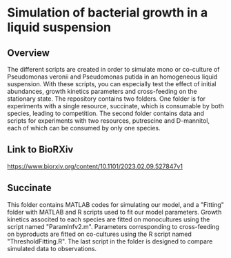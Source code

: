 # Simulation of bacterial growth in a liquid suspension

## Overview

The different scripts are created in order to simulate mono or co-culture of Pseudomonas veronii and Pseudomonas putida in an homogeneous liquid suspension. With these scripts, you can especially test the effect of initial abundances, growth kinetics parameters and cross-feeding on the stationary state. 
The repository contains two folders. One folder is for experiments with a single resource, succinate, which is consumable by both species, leading to competition. The second folder contains data and scripts for experiments with two resources, putrescine and D-mannitol, each of which can be consumed by only one species.

## Link to BioRXiv

https://www.biorxiv.org/content/10.1101/2023.02.09.527847v1


## Succinate

This folder contains MATLAB codes for simulating our model, and a "Fitting" folder with MATLAB and R scripts used to fit our model parameters. Growth kinetics associted to each species are fitted on monocultures using the script named "ParamInfv2.m". Parameters corresponding to cross-feeding on byproducts are fitted on co-cultures using the R script named "ThresholdFitting.R". The last script in the folder is designed to compare simulated data to observations.
